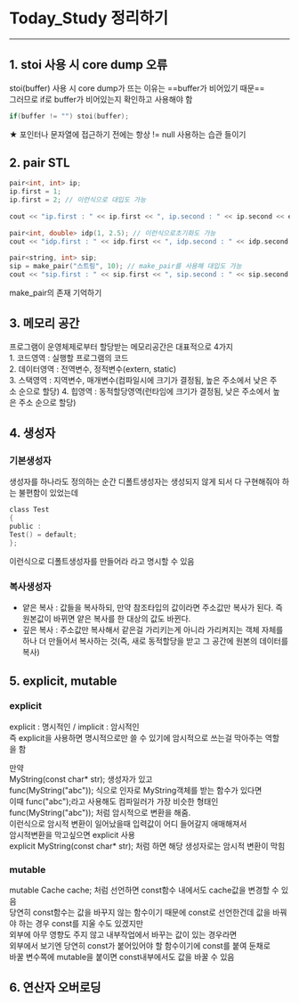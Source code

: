 # Today_Study 정리하기
---

## 1. stoi 사용 시 core dump 오류

stoi(buffer) 사용 시 core dump가 뜨는 이유는 ==buffer가 비어있기 때문==  
그러므로 if로 buffer가 비어있는지 확인하고 사용해야 함
```C++
if(buffer != "") stoi(buffer);
```
★ 포인터나 문자열에 접근하기 전에는 항상 != null 사용하는 습관 들이기

## 2. pair STL

``` C++
pair<int, int> ip;
ip.first = 1;
ip.first = 2; // 이런식으로 대입도 가능
    
cout << "ip.first : " << ip.first << ", ip.second : " << ip.second << endl;
 
pair<int, double> idp(1, 2.5); // 이런식으로초기화도 가능
cout << "idp.first : " << idp.first << ", idp.second : " << idp.second << endl;
 
pair<string, int> sip;
sip = make_pair("스트링", 10); // make_pair를 사용해 대입도 가능
cout << "sip.first : " << sip.first << ", sip.second : " << sip.second << endl;
```
make_pair의 존재 기억하기

## 3. 메모리 공간
프로그램이 운영체제로부터 할당받는 메모리공간은 대표적으로 4가지  
1. 코드영역 : 실행할 프로그램의 코드  
2. 데이터영역 : 전역변수, 정적변수(extern, static)  
3. 스택영역 : 지역변수, 매개변수(컴파일시에 크기가 결정됨, 높은 주소에서 낮은 주소 순으로 할당) 
4. 힙영역 : 동적할당영역(런타임에 크기가 결정됨, 낮은 주소에서 높은 주소 순으로 할당)

## 4. 생성자
### 기본생성자
생성자를 하나라도 정의하는 순간 디폴트생성자는 생성되지 않게 되서 다 구현해줘야 하는 불편함이 있었는데  
``` C++
class Test   
{  
public :  
Test() = default;  
};
```
이런식으로 디폴트생성자를 만들어라 라고 명시할 수 있음

### 복사생성자
- 얕은 복사 : 값들을 복사하되, 만약 참조타입의 값이라면 주소값만 복사가 된다. 즉 원본값이 바뀌면 얕은 복사를 한 대상의 값도 바뀐다.
- 깊은 복사 : 주소값만 복사해서 같은걸 가리키는게 아니라 가리켜지는 객체 자체를 하나 더 만들어서 복사하는 것(즉, 새로 동적할당을 받고 그 공간에 원본의 데이터를 복사)

## 5. explicit, mutable

### explicit  
explicit : 명시적인 / implicit : 암시적인  
즉 explicit을 사용하면 명시적으로만 쓸 수 있기에 암시적으로 쓰는걸 막아주는 역할을 함  

만약   
MyString(const char* str); 생성자가 있고  
func(MyString("abc")); 식으로 인자로 MyString객체를 받는 함수가 있다면  
이때 func("abc");라고 사용해도 컴파일러가 가장 비슷한 형태인   
func(MyString("abc")); 처럼 암시적으로 변환을 해줌.  
이런식으로 암시적 변환이 일어났을때 입력값이 어디 들어갈지 애매해져서  
암시적변환을 막고싶으면 explicit 사용  
explicit MyString(const char* str); 처럼 하면 해당 생성자로는 암시적 변환이 막힘  
  
### mutable  
mutable Cache cache; 처럼 선언하면 const함수 내에서도 cache값을 변경할 수 있음  
당연히 const함수는 값을 바꾸지 않는 함수이기 때문에 const로 선언한건데
값을 바꿔야 하는 경우 const를 지울 수도 있겠지만  
외부에 아무 영향도 주지 않고 내부작업에서 바꾸는 값이 있는 경우라면  
외부에서 보기엔 당연히 const가 붙어있어야 할 함수이기에 const를 붙여 둔채로  
바꿀 변수쪽에 mutable을 붙이면 const내부에서도 값을 바꿀 수 있음

## 6. 연산자 오버로딩
